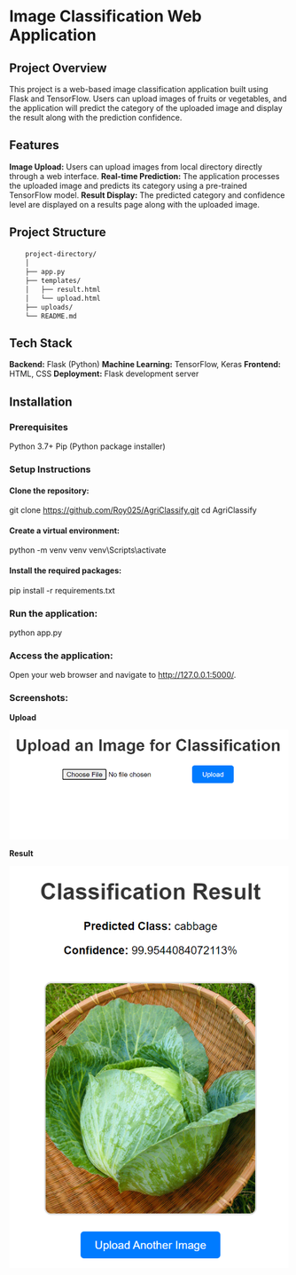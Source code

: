# Image Classification Web Application
## Project Overview

This project is a web-based image classification application built using Flask and TensorFlow. Users can upload images of fruits or vegetables, and the application will predict the category of the uploaded image and display the result along with the prediction confidence.

## Features
**Image Upload:** Users can upload images from local directory directly through a web interface.
**Real-time Prediction:** The application processes the uploaded image and predicts its category using a pre-trained TensorFlow model.
**Result Display:** The predicted category and confidence level are displayed on a results page along with the uploaded image.
## Project Structure

        project-directory/
        │
        ├── app.py                    
        ├── templates/
        │   ├── result.html            
        │   └── upload.html           
        ├── uploads/                  
        └── README.md                 
## Tech Stack
**Backend:** Flask (Python)
**Machine Learning:** TensorFlow, Keras
**Frontend:** HTML, CSS
**Deployment:** Flask development server

## Installation
### Prerequisites
Python 3.7+
Pip (Python package installer)

### Setup Instructions

#### Clone the repository:

git clone https://github.com/Roy025/AgriClassify.git
cd AgriClassify

#### Create a virtual environment:
python -m venv venv
venv\Scripts\activate

#### Install the required packages:

<!-- pip install tensorflow flask pillow
pip freeze > requirements.txt -->
pip install -r requirements.txt

### Run the application:
python app.py


### Access the application:
Open your web browser and navigate to http://127.0.0.1:5000/.

### Screenshots:

**Upload**

![alt text](image-1.png)

**Result**

![alt text](image.png)
